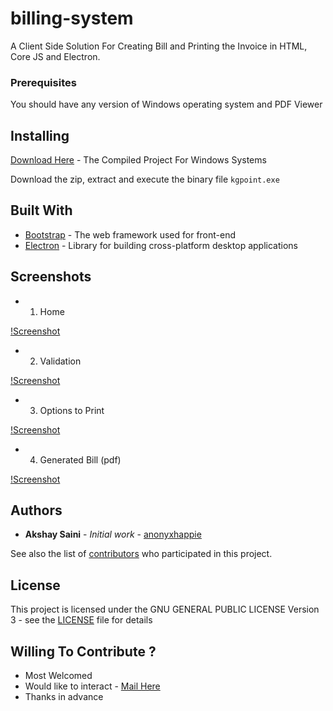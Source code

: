 # billing-system

A Client Side Solution For Creating Bill and Printing the Invoice in HTML, Core JS and Electron. 


### Prerequisites

You should have any version of Windows operating system and PDF Viewer

## Installing

[Download Here](https://goo.gl/BGhK5a) - The Compiled Project For Windows Systems

Download the zip, extract and execute the binary file `kgpoint.exe`

## Built With

* [Bootstrap](https://getbootstrap.com/docs/3.3/getting-started/) - The web framework used for front-end
* [Electron](https://electron.atom.io/docs/) - Library for building cross-platform desktop applications 

## Screenshots

* 1. Home

[!Screenshot](raw/kgp1.png)

* 2. Validation

[!Screenshot](raw/kgp2.png)

* 3. Options to Print

[!Screenshot](raw/kgp3.png)

* 4. Generated Bill (pdf)

[!Screenshot](raw/kgp4.png)

## Authors

* **Akshay Saini** - *Initial work* - [anonyxhappie](https://github.com/anonyxhappie)

See also the list of [contributors](https://github.com/anonyxhappie/billing-system/contributors) who participated in this project.

## License

This project is licensed under the GNU GENERAL PUBLIC LICENSE Version 3 - see the [LICENSE](LICENSE) file for details

## Willing To Contribute ?

* Most Welcomed
* Would like to interact - [Mail Here](akkilsl522@gmail.com)
* Thanks in advance

